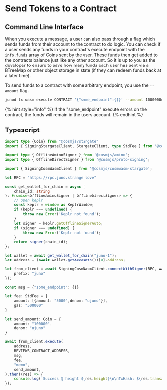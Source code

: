 # Send Tokens to a Contract

## Command Line Interface

When you execute a message, a user can also pass through a flag which sends funds from their account to the contract to do logic. You can check if a user sends any funds in your contract's execute endpoint with the `info.funds` array of Coins sent by the user. These funds then get added to the contracts balance just like any other account. So it is up to you as the developer to ensure to save how many funds each user has sent via a BTreeMap or other object storage in state (if they can redeem funds back at a later time).

To send funds to a contract with some arbitrary endpoint, you use the `--amount` flag.

```sh
junod tx wasm execute CONTRACT '{"some_endpoint":{}}' --amount 1000000ujuno
```

{% hint style="info" %}
If the "some\_endpoint" execute errors on the contract, the funds will remain in the users account.
{% endhint %}

## Typescript

```typescript
import type {Coin} from "@cosmjs/stargate"
import { SigningStargateClient, StargateClient, type StdFee } from '@cosmjs/stargate';

import type { OfflineAminoSigner } from '@cosmjs/amino';
import type { OfflineDirectSigner } from '@cosmjs/proto-signing';

import { SigningCosmWasmClient } from '@cosmjs/cosmwasm-stargate';

let RPC = "https://rpc.juno.strange.love"

const get_wallet_for_chain = async (
    chain_id: string
): Promise<OfflineAminoSigner | OfflineDirectSigner> => {
	// open keplr
	const keplr = window as KeplrWindow;
	if (keplr === undefined) {			
		throw new Error('Keplr not found');
	}
	let signer = keplr.getOfflineSignerAuto;
	if (signer === undefined) {
		throw new Error('Keplr not found');
	}
	return signer(chain_id);
};

let wallet = await get_wallet_for_chain("juno-1");
let address = (await wallet.getAccounts())[0].address;

let from_client = await SigningCosmWasmClient.connectWithSigner(RPC, wallet, {
	prefix: "juno"
});

const msg = {"some_endpoint": {}}

let fee: StdFee = {
    amount: [{amount: "5000",denom: "ujuno"}],
    gas: "500000"
}

let send_amount: Coin = {
    amount: "100000",
    denom: "ujuno"
}

await from_client.execute(
	address,
	REVIEWS_CONTRACT_ADDRESS,
	msg,
	fee,
	"memo",
	send_amount,
).then((res) => {
    console.log(`Success @ height ${res.height}\n\nTxHash: ${res.transactionHash}`)
});
```
